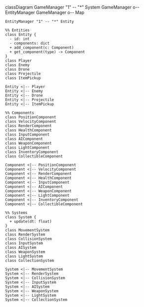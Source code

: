 classDiagram
    GameManager "1" -- "*" System
    GameManager o-- EntityManager
    GameManager o-- Map

    EntityManager "1" -- "*" Entity

    %% Entities
    class Entity {
      - id: int
      - components: dict
      + add_component(c: Component)
      + get_component(type) -> Component
    }
    class Player
    class Enemy
    class Drone
    class Projectile
    class ItemPickup

    Entity <|-- Player
    Entity <|-- Enemy
    Entity <|-- Drone
    Entity <|-- Projectile
    Entity <|-- ItemPickup

    %% Components
    class PositionComponent
    class VelocityComponent
    class RenderComponent
    class HealthComponent
    class InputComponent
    class AIComponent
    class WeaponComponent
    class LightComponent
    class InventoryComponent
    class CollectibleComponent

    Component <|-- PositionComponent
    Component <|-- VelocityComponent
    Component <|-- RenderComponent
    Component <|-- HealthComponent
    Component <|-- InputComponent
    Component <|-- AIComponent
    Component <|-- WeaponComponent
    Component <|-- LightComponent
    Component <|-- InventoryComponent
    Component <|-- CollectibleComponent

    %% Systems
    class System {
      + update(dt: float)
    }
    class MovementSystem
    class RenderSystem
    class CollisionSystem
    class InputSystem
    class AISystem
    class WeaponSystem
    class LightSystem
    class CollectionSystem

    System <|-- MovementSystem
    System <|-- RenderSystem
    System <|-- CollisionSystem
    System <|-- InputSystem
    System <|-- AISystem
    System <|-- WeaponSystem
    System <|-- LightSystem
    System <|-- CollectionSystem
